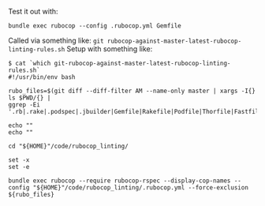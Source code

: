 Test it out with:

```shell
bundle exec rubocop --config .rubocop.yml Gemfile
```

Called via something like: `git rubocop-against-master-latest-rubocop-linting-rules.sh`
Setup with something like:

```shell
$ cat `which git-rubocop-against-master-latest-rubocop-linting-rules.sh`
#!/usr/bin/env bash

rubo_files=$(git diff --diff-filter AM --name-only master | xargs -I{} ls $PWD/{} |
ggrep -Ei '.rb|.rake|.podspec|.jbuilder|Gemfile|Rakefile|Podfile|Thorfile|Fastfile|Vagrantfile')

echo ""
echo ""

cd "${HOME}"/code/rubocop_linting/

set -x
set -e

bundle exec rubocop --require rubocop-rspec --display-cop-names --config "${HOME}"/code/rubocop_linting/.rubocop.yml --force-exclusion ${rubo_files}
```
